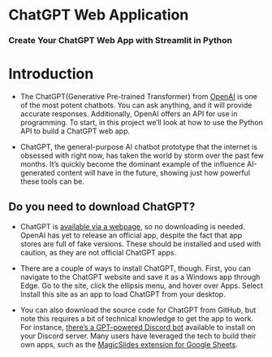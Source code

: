 # ChatGPT Web Application

### Create Your ChatGPT Web App with Streamlit in Python


# Introduction

- The ChatGPT(Generative Pre-trained Transformer) from [OpenAI](https://openai.com/) is one of the most potent chatbots. You can ask anything, and it will provide accurate responses. Additionally, OpenAI offers an API for use in programming. To start, in this project we’ll look at how to use the Python API to build a ChatGPT web app.

- ChatGPT, the general-purpose AI chatbot prototype that the internet is obsessed with right now, has taken the world by storm over the past few months. It’s quickly become the dominant example of the influence AI-generated content will have in the future, showing just how powerful these tools can be.

## Do you need to download ChatGPT?
- ChatGPT is [available via a webpage](https://openai.com/blog/chatgpt/), so no downloading is needed. OpenAI has yet to release an official app, despite the fact that app stores are full of fake versions. These should be installed and used with caution, as they are not official ChatGPT apps.

- There are a couple of ways to install ChatGPT, though. First, you can navigate to the ChatGPT website and save it as a Windows app through Edge. Go to the site, click the ellipsis menu, and hover over Apps. Select Install this site as an app to load ChatGPT from your desktop.

- You can also download the source code for ChatGPT from GitHub, but note this requires a bit of technical knowledge to get the app to work. For instance, [there’s a GPT-powered Discord bot](https://github.com/openai/gpt-discord-bot) available to install on your Discord server. Many users have leveraged the tech to build their own apps, such as the [MagicSlides extension for Google Sheets](https://www.digitaltrends.com/computing/chatgpt-tech-is-being-used-to-quickly-roll-out-google-slides/).
